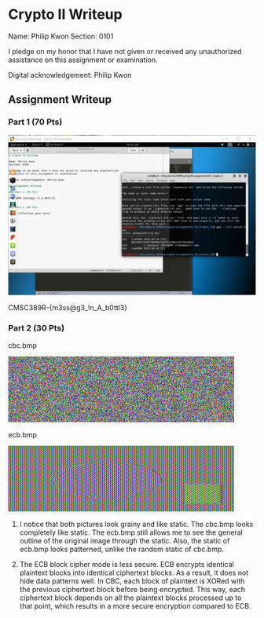 # Crypto II Writeup

Name: Philip Kwon
Section: 0101

I pledge on my honor that I have not given or received any unauthorized
assistance on this assignment or examination.

Digital acknowledgement: Philip Kwon

## Assignment Writeup

### Part 1 (70 Pts)

![keys](./secret-keys-screenshot.jpg)

CMSC389R-{m3ss@g3_!n_A_b0ttl3}

### Part 2 (30 Pts)

cbc.bmp

![cbc.bmp](./cbc.bmp)

ecb.bmp

![ecb.bmp](./ecb.bmp)

1. I notice that both pictures look grainy and like static. The cbc.bmp looks completely like static. The ecb.bmp still allows me to see the general outline of the original image through the static. Also, the static of ecb.bmp looks patterned, unlike the random static of cbc.bmp.

2. The ECB block cipher mode is less secure. ECB encrypts identical plaintext blocks into identical ciphertext blocks. As a result, it does not hide data patterns well. In CBC, each block of plaintext is XORed with the previous ciphertext block before being encrypted. This way, each ciphertext block depends on all the plaintext blocks processed up to that point, which results in a more secure encryption compared to ECB.
